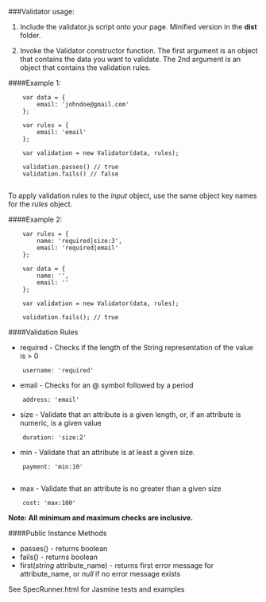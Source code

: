###Validator usage:
1. Include the validator.js script onto your page. Minified version in the __dist__ folder.

2. Invoke the Validator constructor function. The first argument is an object that contains the data you want to validate. The 2nd argument is an object that contains the validation rules.

####Example 1:
```
	var data = {
		email: 'johndoe@gmail.com'
	};
	
	var rules = {
		email: 'email'
	};

	var validation = new Validator(data, rules);
	
	validation.passes() // true
	validation.fails() // false
	
```

To apply validation rules to the _input_ object, use the same object key names for the _rules_ object.

####Example 2:
```
	var rules = {
		name: 'required|size:3',
		email: 'required|email'
	};

	var data = {
		name: '',
		email: ''
	};

	var validation = new Validator(data, rules);

	validation.fails(); // true

```

####Validation Rules

* required - Checks if the length of the String representation of the value is > 0

```
	username: 'required'
```

* email - Checks for an @ symbol followed by a period


```
	address: 'email'
```

* size - Validate that an attribute is a given length, or, if an attribute is numeric, is a given value


```
	duration: 'size:2'
```

* min - Validate that an attribute is at least a given size.

```
	payment: 'min:10'
	
```

* max - Validate that an attribute is no greater than a given size

```
	cost: 'max:100'
```


__Note: All minimum and maximum checks are inclusive.__

####Public Instance Methods

* passes() - returns boolean
* fails() - returns boolean
* first(_string_ attribute_name) - returns first error message for attribute_name, or _null_ if no error message exists


See SpecRunner.html for Jasmine tests and examples